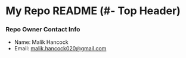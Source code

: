 # My Repo README (#- Top Header)

### Repo Owner Contact Info

* Name: Malik Hancock
* Email: malik.hancock020@gmail.com
